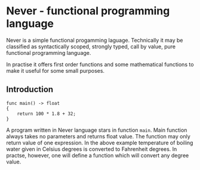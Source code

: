 # Never - functional programming language

Never is a simple functional progamming laguage. Technically it may be classified as syntactically scoped, 
strongly typed, call by value, pure functional programming language.

In practise it offers first order functions and some mathematical functions to make it useful for some small purposes.

## Introduction

```
func main() -> float
{
    return 100 * 1.8 + 32;
}
```

A program written in Never language stars in function ```main```. Main function always takes no parameters
and returns float value. The function may only return value of one expression. In the above example temperature
of boiling water given in Celsius degrees is converted to Fahrenheit degrees. In practse, however, one will
define a function which will convert any degree value.





